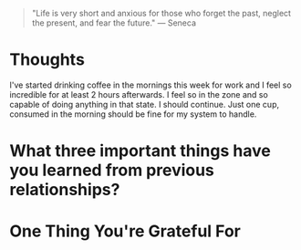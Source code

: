 
> \"Life is very short and anxious for those who forget the past, neglect the present, and fear the future.\" — Seneca

# Thoughts
I've started drinking coffee in the mornings this week for work and I feel so incredible for at least 2 hours afterwards. I feel so in the zone and so capable of doing anything in that state. I should continue. Just one cup, consumed in the morning should be fine for my system to handle.

# What three important things have you learned from previous relationships?


# One Thing You're Grateful For

